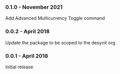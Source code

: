### 0.1.0 - November 2021
Add Advanced Multicurrency Toggle command

### 0.0.2 - April 2018
Update the package to be scoped to the desynit org

### 0.0.1 - April 2018
Initial release